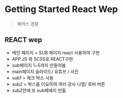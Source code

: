 # Getting Started React Wep

>해커스 경찰
## REACT wep
* 메인 페이지 + SUB 페이지 react 사용하여 구현
* APP.JS 와 SCSS로  REACT구현
* sub페이지 1~5까지 만들어봄
* main페이지 슬라이드/ 유튜브 / 사진
* sub1 = 체크 박스 사용
* sub2 = 박스를 이요하여 여러 강사 나열/ 호버 버튼
* sub2안에 또 sub페에지 만듦
